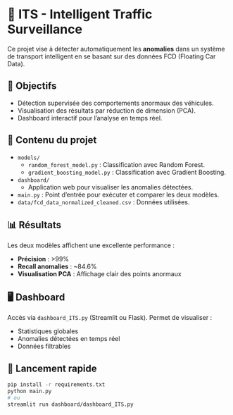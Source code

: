 # 🧠 ITS - Intelligent Traffic Surveillance

Ce projet vise à détecter automatiquement les **anomalies** dans un système de transport intelligent en se basant sur des données FCD (Floating Car Data).

## 🚦 Objectifs
- Détection supervisée des comportements anormaux des véhicules.
- Visualisation des résultats par réduction de dimension (PCA).
- Dashboard interactif pour l’analyse en temps réel.

## 📂 Contenu du projet

- `models/`
  - `random_forest_model.py` : Classification avec Random Forest.
  - `gradient_boosting_model.py` : Classification avec Gradient Boosting.
- `dashboard/`
  - Application web pour visualiser les anomalies détectées.
- `main.py` : Point d’entrée pour exécuter et comparer les deux modèles.
- `data/fcd_data_normalized_cleaned.csv` : Données utilisées.

## 📊 Résultats

Les deux modèles affichent une excellente performance :
- **Précision** : >99%
- **Recall anomalies** : ~84.6%
- **Visualisation PCA** : Affichage clair des points anormaux

## 🖥️ Dashboard
Accès via `dashboard_ITS.py` (Streamlit ou Flask).
Permet de visualiser :
- Statistiques globales
- Anomalies détectées en temps réel
- Données filtrables

## 🚀 Lancement rapide

```bash
pip install -r requirements.txt
python main.py
# ou
streamlit run dashboard/dashboard_ITS.py
